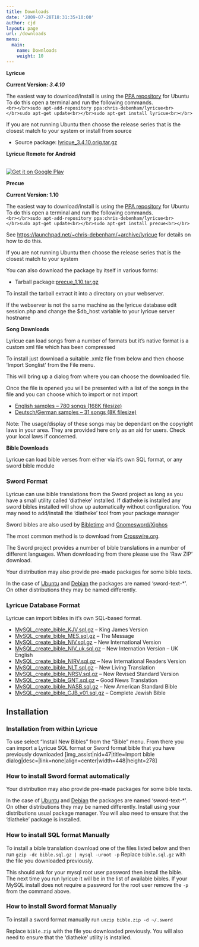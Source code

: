 ```yaml
---
title: Downloads
date: '2009-07-28T18:31:35+10:00'
author: cjd
layout: page
url: /downloads
menu:
  main:
    name: Downloads
    weight: 10
---
```


**Lyricue**

**Current Version: *3.4.10***

The easiest way to download/install is using the [PPA repository](https://launchpad.net/%7Echris-debenham/+archive/lyricue) for Ubuntu  
To do this open a terminal and run the following commands.  
`<br></br>sudo apt-add-repository ppa:chris-debenham/lyricue<br></br>sudo apt-get update<br></br>sudo apt-get install lyricue<br></br>`

If you are not running Ubuntu then choose the release series that is the closest match to your system or install from source

- Source package: [lyricue\_3.4.10.orig.tar.gz](/archive)

**Lyricue Remote for Android**

[  
 ![Get it on Google Play](http://www.android.com/images/brand/get_it_on_play_logo_large.png)  ](http://play.google.com/store/apps/details?id=org.lyricue.android)

**Precue**

**Current Version: 1.10**

The easiest way to download/install is using the [PPA repository](https://launchpad.net/%7Echris-debenham/+archive/lyricue) for Ubuntu  
To do this open a terminal and run the following commands.  
`<br></br>sudo apt-add-repository ppa:chris-debenham/lyricue<br></br>sudo apt-get update<br></br>sudo apt-get install precue<br></br>`

See https://launchpad.net/~chris-debenham/+archive/lyricue for details on how to do this.

If you are not running Ubuntu then choose the release series that is the closest match to your system

You can also download the package by itself in various forms:

- Tarball package:[precue\_1.10.tar.gz](/archive)

To install the tarball extract it into a directory on your webserver.

If the webserver is not the same machine as the lyricue database edit session.php and change the $db\_host variable to your lyricue server hostname

**Song Downloads**

Lyricue can load songs from a number of formats but it’s native format is a custom xml file which has been compressed

To install just download a suitable .xmlz file from below and then choose ‘Import Songlist’ from the File menu.

This will bring up a dialog from where you can choose the downloaded file.

Once the file is opened you will be presented with a list of the songs in the file and you can choose which to import or not import

- [English samples – 780 songs (168K filesize)](/songlists/english-samples.xmlz)
- [Deutsch/German samples – 31 songs (8K filesize)](/songlists/deutsch-samples.xmlz)

Note: The usage/display of these songs may be dependant on the copyright laws in your area. They are provided here only as an aid for users. Check your local laws if concerned.

**Bible Downloads**

Lyricue can load bible verses from either via it’s own SQL format, or any sword bible module

### Sword Format

Lyricue can use bible translations from the Sword project as long as you have a small utility called ‘diatheke’ installed. If diatheke is installed any sword bibles installed will show up automatically without configuration. You may need to add/install the ‘diatheke’ tool from your package manager

Sword bibles are also used by [Bibletime](http://www.bibletime.info) and [Gnomesword/Xiphos](http://xiphos.org)

The most common method is to download from [Crosswire.org](http://crosswire.org/sword/modules/ModDisp.jsp?modType=Bibles).

The Sword project provides a number of bible translations in a number of different languages. When downloading from there please use the ‘Raw ZIP’ download.

Your distribution may also provide pre-made packages for some bible texts.

In the case of [Ubuntu](http://packages.ubuntu.com/search?keywords=sword-text&searchon=names&suite=karmic&section=all) and [Debian](http://packages.debian.org/search?keywords=sword-text&searchon=names&suite=stable&section=all) the packages are named ‘sword-text-\*’. On other distributions they may be named differently.

### Lyricue Database Format

Lyricue can import bibles in it’s own SQL-based format.

- [MySQL\_create\_bible\_KJV.sql.gz](/bible_files/MySQL_create_bible_KJV.sql.gz) – King James Version
- [MySQL\_create\_bible\_MES.sql.gz](/bible_files/MySQL_create_bible_MES.sql.gz) – The Message
- [MySQL\_create\_bible\_NIV.sql.gz](/bible_files/MySQL_create_bible_NIV.sql.gz) – New International Version
- [MySQL\_create\_bible\_NIV\_uk.sql.gz](/bible_files/MySQL_create_bible_NIV_uk.sql.gz) – New Internation Version – UK English
- [MySQL\_create\_bible\_NIRV.sql.gz](/bible_files/MySQL_create_bible_NIRV.sql.gz) – New International Readers Version
- [MySQL\_create\_bible\_NLT.sql.gz](/bible_files/MySQL_create_bible_NLT.sql.gz) – New Living Translation
- [MySQL\_create\_bible\_NRSV.sql.gz](/bible_files/MySQL_create_bible_NRSV.sql.gz) – New Revised Standard Version
- [MySQL\_create\_bible\_GNT.sql.gz](/bible_files/MySQL_create_bible_GNT.sql.gz) – Good News Translation
- [MySQL\_create\_bible\_NASB.sql.gz](/bible_files/MySQL_create_bible_NASB.sql.gz) – New American Standard Bible
- [MySQL\_create\_bible\_CJB\_v01.sql.gz](/bible_files/MySQL_create_bible_CJB_v01.sql.gz) – Complete Jewish Bible

## Installation

### Installation from within Lyricue

To use select “Install New Bibles” from the “Bible” menu. From there you can import a Lyricue SQL format or Sword format bible that you have previously downloaded \[img\_assist|nid=47|title=Import bible dialog|desc=|link=none|align=center|width=448|height=278\]

### How to install Sword format automatically

Your distribution may also provide pre-made packages for some bible texts.

In the case of [Ubuntu](http://packages.ubuntu.com/search?keywords=sword-text&searchon=names&suite=jaunty&section=all) and [Debian](http://packages.debian.org/search?keywords=sword-text&searchon=names&suite=stable&section=all) the packages are named ‘sword-text-\*’. On other distributions they may be named differently. Install using your distributions usual package manager. You will also need to ensure that the ‘diatheke’ package is installed.

### How to install SQL format Manually

To install a bible translation download one of the files listed below and then run `gzip -dc bible.sql.gz | mysql -uroot -p` Replace `bible.sql.gz` with the file you downloaded previously.

This should ask for your mysql root user password then install the bible. The next time you run lyricue it will be in the list of available bibles. If your MySQL install does not require a password for the root user remove the `-p` from the command above.

### How to install Sword format Manually

To install a sword format manually run `unzip bible.zip -d ~/.sword`

Replace `bible.zip` with the file you downloaded previously. You will also need to ensure that the ‘diatheke’ utility is installed.
